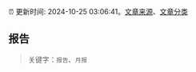 :alarm_clock: 更新时间: 2024-10-25 03:06:41。[文章来源](/README.md)、[文章分类](/TAGS.md)

## 报告


> 关键字：`报告`、`月报`



